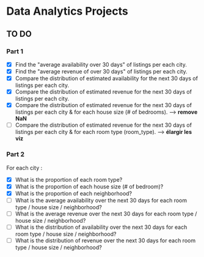 # Data Analytics Projects

## TO DO 
### Part 1

 - [X] Find the "average availability over 30 days" of listings per each city.
 - [X] Find the "average revenue of over 30 days" of listings per each city.
 - [X] Compare the distribution of estimated availability for the next 30 days of listings per each city.	
 - [X] Compare the distribution of estimated revenue for the next 30 days of listings per each city.
 - [X] Compare the distribution of estimated revenue for the next 30 days of listings per each city & for each house size (# of bedrooms). --> **remove NaN**
 - [ ] Compare the distribution of estimated revenue for the next 30 days of listings per each city & for each room type (room_type). --> **élargir les viz**

### Part 2 
For each city :

 - [X] What is the proportion of each room type?
 - [X] What is the proportion of each house size (# of bedroom)?
 - [X] What is the proportion of each neighborhood?
 - [ ] What is the average availability over the next 30 days for each room type / house size / neighborhood?
 - [ ] What is the average revenue over the next 30 days for each room type / house size / neighborhood?
 - [ ] What is the distribution of availability over the next 30 days for each room type / house size / neighborhood?
 - [ ] What is the distribution of revenue over the next 30 days for each room type / house size / neighborhood?
